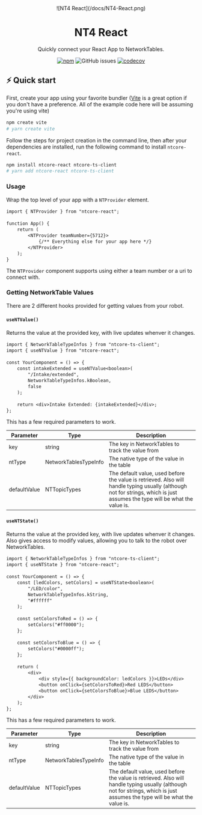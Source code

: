 <center>![NT4 React](/docs/NT4-React.png)</center>

<center>
<h1>NT4 React</h1>

Quickly connect your React App to NetworkTables.

[![npm](https://img.shields.io/npm/dy/ntcore-react)](https://www.npmjs.com/package/ntcore-react)
![GitHub issues](https://img.shields.io/github/issues-raw/CrispyBacon1999/ntcore-react)
[![codecov](https://codecov.io/github/CrispyBacon1999/ntcore-react/branch/main/graph/badge.svg?token=9GXJJD9SJ5)](https://codecov.io/github/CrispyBacon1999/ntcore-react)

</center>

## ⚡️ Quick start

First, create your app using your favorite bundler ([Vite](https://vitejs.dev/) is a great option if you don't have a preference. All of the example code here will be assuming you're using vite)

```bash
npm create vite
# yarn create vite
```

Follow the steps for project creation in the command line, then after your dependencies are installed, run the following command to install `ntcore-react`.

```bash
npm install ntcore-react ntcore-ts-client
# yarn add ntcore-react ntcore-ts-client
```

### Usage

Wrap the top level of your app with a `NTProvider` element.

```tsx
import { NTProvider } from "ntcore-react";

function App() {
    return (
        <NTProvider teamNumber={5712}>
            {/** Everything else for your app here */}
        </NTProvider>
    );
}
```

The `NTProvider` component supports using either a team number or a uri to connect with.

### Getting NetworkTable Values

There are 2 different hooks provided for getting values from your robot.

#### `useNTValue()`

Returns the value at the provided key, with live updates whenver it changes.

```tsx
import { NetworkTableTypeInfos } from "ntcore-ts-client";
import { useNTValue } from "ntcore-react";

const YourComponent = () => {
    const intakeExtended = useNTValue<boolean>(
        "/Intake/extended",
        NetworkTableTypeInfos.kBoolean,
        false
    );

    return <div>Intake Extended: {intakeExtended}</div>;
};
```

This has a few required parameters to work.

| Parameter    | Type                  | Description                                                                                                                                                                 |
| ------------ | --------------------- | --------------------------------------------------------------------------------------------------------------------------------------------------------------------------- |
| key          | string                | The key in NetworkTables to track the value from                                                                                                                            |
| ntType       | NetworkTablesTypeInfo | The native type of the value in the table                                                                                                                                   |
| defaultValue | NTTopicTypes          | The default value, used before the value is retrieved. Also will handle typing usually (although not for strings, which is just assumes the type will be what the value is. |

#### `useNTState()`

Returns the value at the provided key, with live updates whenver it changes.
Also gives access to modify values, allowing you to talk to the robot over NetworkTables.

```tsx
import { NetworkTableTypeInfos } from "ntcore-ts-client";
import { useNTState } from "ntcore-react";

const YourComponent = () => {
    const [ledColors, setColors] = useNTState<boolean>(
        "/LED/color",
        NetworkTableTypeInfos.kString,
        "#ffffff"
    );

    const setColorsToRed = () => {
        setColors("#ff0000");
    };

    const setColorsToBlue = () => {
        setColors("#0000ff");
    };

    return (
        <div>
            <div style={{ backgroundColor: ledColors }}>LEDs</div>
            <button onClick={setColorsToRed}>Red LEDS</button>
            <button onClick={setColorsToBlue}>Blue LEDS</button>
        </div>
    );
};
```

This has a few required parameters to work.

| Parameter    | Type                  | Description                                                                                                                                                                 |
| ------------ | --------------------- | --------------------------------------------------------------------------------------------------------------------------------------------------------------------------- |
| key          | string                | The key in NetworkTables to track the value from                                                                                                                            |
| ntType       | NetworkTablesTypeInfo | The native type of the value in the table                                                                                                                                   |
| defaultValue | NTTopicTypes          | The default value, used before the value is retrieved. Also will handle typing usually (although not for strings, which is just assumes the type will be what the value is. |
